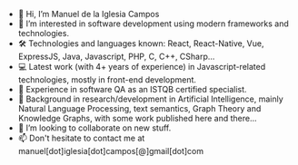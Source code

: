 - 👋 Hi, I’m Manuel de la Iglesia Campos
- 👀 I’m interested in software development using modern frameworks and technologies.
- 🛠️ Technologies and languages known: React, React-Native, Vue, ExpressJS, Java, Javascript, PHP, C, C++, CSharp...
- 💻 Latest work (with 4+ years of experience) in Javascript-related technologies, mostly in front-end development.
- 🔎 Experience in software QA as an ISTQB certified specialist.
- 📖 Background in research/development in Artificial Intelligence, mainly Natural Language Processing, text semantics, Graph Theory and Knowledge Graphs, with some work published here and there...
- 🌱 I’m looking to collaborate on new stuff.
- 📫 Don't hesitate to contact me at manuel[dot]iglesia[dot]campos[@]gmail[dot]com

<!---
manuel-delaiglesia/manuel-delaiglesia is a ✨ special ✨ repository because its `README.md` (this file) appears on your GitHub profile.
You can click the Preview link to take a look at your changes.
--->
